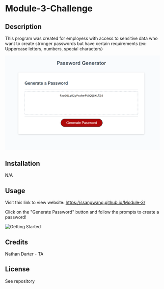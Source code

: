 # Module-3-Challenge

## Description
This program was created for employess with access to sensitive data who want to create stronger passwords but have certain requirements (ex: Uppercase letters, numbers, special characters)

![Getting Started](Module-3.PNG)

## Installation
N/A

## Usage

Visit this link to view website: https://ssangwang.github.io/Module-3/

Click on the "Generate Password" button and follow the prompts to create a password! 

![Getting Started](readme-screenshot-2.PNG)

## Credits 
Nathan Darter - TA 

## License
See repository
